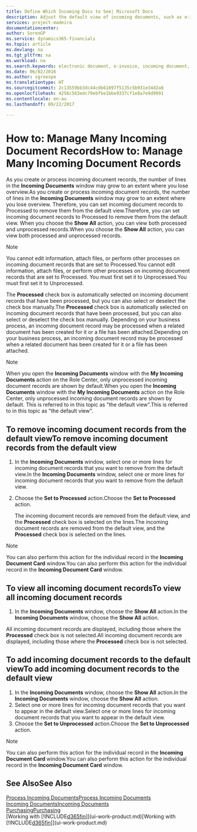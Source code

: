 ```yaml
---
title: Define Which Incoming Docs to See| Microsoft Docs
description: Adjust the default view of incoming documents, such as e-invoices, to improve your overview of processed and unprocessed records.
services: project-madeira
documentationcenter: 
author: SorenGP
ms.service: dynamics365-financials
ms.topic: article
ms.devlang: na
ms.tgt_pltfrm: na
ms.workload: na
ms.search.keywords: electronic document, e-invoice, incoming document, OCR, ecommerce, document exchange, import invoice
ms.date: 06/02/2016
ms.author: sgroespe
ms.translationtype: HT
ms.sourcegitcommit: 2c13559bb3dc44cdb61697f5135c5b931e34d2a8
ms.openlocfilehash: 4256c563edc79ebfbe1bbe9337cf1e8a7e9d9991
ms.contentlocale: en-au
ms.lasthandoff: 09/22/2017

---
```

# <a name="how-to-manage-many-incoming-document-records"></a><span data-ttu-id="50a94-103">How to: Manage Many Incoming Document Records</span><span class="sxs-lookup"><span data-stu-id="50a94-103">How to: Manage Many Incoming Document Records</span></span>
<span data-ttu-id="50a94-104">As you create or process incoming document records, the number of lines in the **Incoming Documents** window may grow to an extent where you lose overview.</span><span class="sxs-lookup"><span data-stu-id="50a94-104">As you create or process incoming document records, the number of lines in the **Incoming Documents** window may grow to an extent where you lose overview.</span></span> <span data-ttu-id="50a94-105">Therefore, you can set incoming document records to Processed to remove them from the default view.</span><span class="sxs-lookup"><span data-stu-id="50a94-105">Therefore, you can set incoming document records to Processed to remove them from the default view.</span></span> <span data-ttu-id="50a94-106">When you choose the **Show All** action, you can view both processed and unprocessed records.</span><span class="sxs-lookup"><span data-stu-id="50a94-106">When you choose the **Show All** action, you can view both processed and unprocessed records.</span></span>

> [!NOTE]  
>   <span data-ttu-id="50a94-107">You cannot edit information, attach files, or perform other processes on incoming document records that are set to Processed.</span><span class="sxs-lookup"><span data-stu-id="50a94-107">You cannot edit information, attach files, or perform other processes on incoming document records that are set to Processed.</span></span> <span data-ttu-id="50a94-108">You must first set it to Unprocessed.</span><span class="sxs-lookup"><span data-stu-id="50a94-108">You must first set it to Unprocessed.</span></span>

<span data-ttu-id="50a94-109">The **Processed** check box is automatically selected on incoming document records that have been processed, but you can also select or deselect the check box manually.</span><span class="sxs-lookup"><span data-stu-id="50a94-109">The **Processed** check box is automatically selected on incoming document records that have been processed, but you can also select or deselect the check box manually.</span></span> <span data-ttu-id="50a94-110">Depending on your business process, an incoming document record may be processed when a related document has been created for it or a file has been attached.</span><span class="sxs-lookup"><span data-stu-id="50a94-110">Depending on your business process, an incoming document record may be processed when a related document has been created for it or a file has been attached.</span></span>

> [!NOTE]  
>   <span data-ttu-id="50a94-111">When you open the **Incoming Documents** window with the **My Incoming Documents** action on the Role Center, only unprocessed incoming document records are shown by default.</span><span class="sxs-lookup"><span data-stu-id="50a94-111">When you open the **Incoming Documents** window with the **My Incoming Documents** action on the Role Center, only unprocessed incoming document records are shown by default.</span></span> <span data-ttu-id="50a94-112">This is referred to in this topic as "the default view".</span><span class="sxs-lookup"><span data-stu-id="50a94-112">This is referred to in this topic as "the default view".</span></span>

## <a name="to-remove-incoming-document-records-from-the-default-view"></a><span data-ttu-id="50a94-113">To remove incoming document records from the default view</span><span class="sxs-lookup"><span data-stu-id="50a94-113">To remove incoming document records from the default view</span></span>
1. <span data-ttu-id="50a94-114">In the **Incoming Documents** window, select one or more lines for incoming document records that you want to remove from the default view.</span><span class="sxs-lookup"><span data-stu-id="50a94-114">In the **Incoming Documents** window, select one or more lines for incoming document records that you want to remove from the default view.</span></span>
2. <span data-ttu-id="50a94-115">Choose the **Set to Processed** action.</span><span class="sxs-lookup"><span data-stu-id="50a94-115">Choose the **Set to Processed** action.</span></span>

    <span data-ttu-id="50a94-116">The incoming document records are removed from the default view, and the **Processed** check box is selected on the lines.</span><span class="sxs-lookup"><span data-stu-id="50a94-116">The incoming document records are removed from the default view, and the **Processed** check box is selected on the lines.</span></span>

> [!NOTE]  
>   <span data-ttu-id="50a94-117">You can also perform this action for the individual record in the **Incoming Document Card** window.</span><span class="sxs-lookup"><span data-stu-id="50a94-117">You can also perform this action for the individual record in the **Incoming Document Card** window.</span></span>

## <a name="to-view-all-incoming-document-records"></a><span data-ttu-id="50a94-118">To view all incoming document records</span><span class="sxs-lookup"><span data-stu-id="50a94-118">To view all incoming document records</span></span>
1. <span data-ttu-id="50a94-119">In the **Incoming Documents** window, choose the **Show All** action.</span><span class="sxs-lookup"><span data-stu-id="50a94-119">In the **Incoming Documents** window, choose the **Show All** action.</span></span>

<span data-ttu-id="50a94-120">All incoming document records are displayed, including those where the **Processed** check box is not selected.</span><span class="sxs-lookup"><span data-stu-id="50a94-120">All incoming document records are displayed, including those where the **Processed** check box is not selected.</span></span>

## <a name="to-add-incoming-document-records-to-the-default-view"></a><span data-ttu-id="50a94-121">To add incoming document records to the default view</span><span class="sxs-lookup"><span data-stu-id="50a94-121">To add incoming document records to the default view</span></span>
1. <span data-ttu-id="50a94-122">In the **Incoming Documents** window, choose the **Show All** action.</span><span class="sxs-lookup"><span data-stu-id="50a94-122">In the **Incoming Documents** window, choose the **Show All** action.</span></span>
2. <span data-ttu-id="50a94-123">Select one or more lines for incoming document records that you want to appear in the default view.</span><span class="sxs-lookup"><span data-stu-id="50a94-123">Select one or more lines for incoming document records that you want to appear in the default view.</span></span>
3. <span data-ttu-id="50a94-124">Choose the **Set to Unprocessed** action.</span><span class="sxs-lookup"><span data-stu-id="50a94-124">Choose the **Set to Unprocessed** action.</span></span>  

> [!NOTE]  
>   <span data-ttu-id="50a94-125">You can also perform this action for the individual record in the **Incoming Document Card** window.</span><span class="sxs-lookup"><span data-stu-id="50a94-125">You can also perform this action for the individual record in the **Incoming Document Card** window.</span></span>

## <a name="see-also"></a><span data-ttu-id="50a94-126">See Also</span><span class="sxs-lookup"><span data-stu-id="50a94-126">See Also</span></span>
[<span data-ttu-id="50a94-127">Process Incoming Documents</span><span class="sxs-lookup"><span data-stu-id="50a94-127">Process Incoming Documents</span></span>](across-process-income-documents.md)  
[<span data-ttu-id="50a94-128">Incoming Documents</span><span class="sxs-lookup"><span data-stu-id="50a94-128">Incoming Documents</span></span>](across-income-documents.md)  
[<span data-ttu-id="50a94-129">Purchasing</span><span class="sxs-lookup"><span data-stu-id="50a94-129">Purchasing</span></span>](purchasing-manage-purchasing.md)  
<span data-ttu-id="50a94-130">[Working with [!INCLUDE[d365fin](includes/d365fin_md.md)]](ui-work-product.md)</span><span class="sxs-lookup"><span data-stu-id="50a94-130">[Working with [!INCLUDE[d365fin](includes/d365fin_md.md)]](ui-work-product.md)</span></span>

